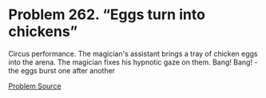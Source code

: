 # Problem 262. “Eggs turn into chickens”

Circus performance. The magician's assistant brings a tray of chicken eggs into the arena. The magician fixes his hypnotic gaze on them. Bang! Bang! - the eggs burst one after another

[Problem Source](https://www.trizland.ru/tasks/5117/)